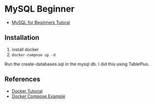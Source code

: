 # MySQL Beginner

- [MySQL for Beginners Tutoral](https://www.youtube.com/watch?v=7S_tz1z_5bA)

## Installation

1. install docker
2. `docker-compose up -d`

Run the create-databases.sql in the mysql db. I did this using TablePlus.

## References

- [Docker Tutorial](https://www.youtube.com/watch?v=kOrGN36ViaU)
- [Docker Compose Example](https://riptutorial.com/mysql/example/15570/simple-example-with-docker-compose)
